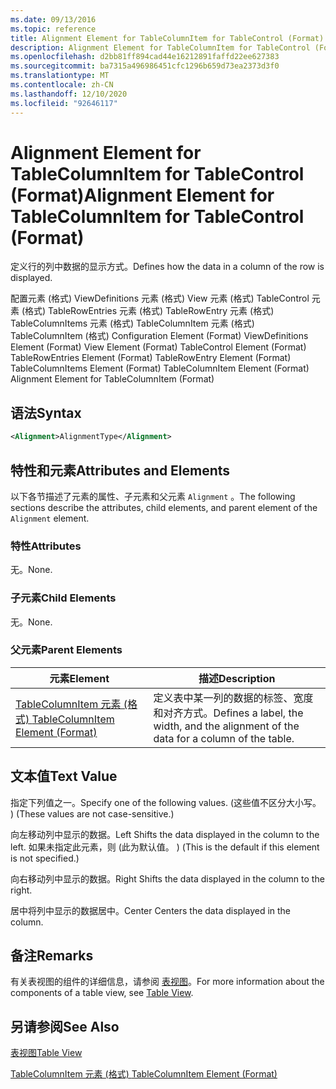 ```yaml
---
ms.date: 09/13/2016
ms.topic: reference
title: Alignment Element for TableColumnItem for TableControl (Format)
description: Alignment Element for TableColumnItem for TableControl (Format)
ms.openlocfilehash: d2bb81ff894cad44e16212891faffd22ee627383
ms.sourcegitcommit: ba7315a496986451cfc1296b659d73ea2373d3f0
ms.translationtype: MT
ms.contentlocale: zh-CN
ms.lasthandoff: 12/10/2020
ms.locfileid: "92646117"
---
```

# <a name="alignment-element-for-tablecolumnitem-for-tablecontrol-format"></a><span data-ttu-id="b14ac-103">Alignment Element for TableColumnItem for TableControl (Format)</span><span class="sxs-lookup"><span data-stu-id="b14ac-103">Alignment Element for TableColumnItem for TableControl (Format)</span></span>

<span data-ttu-id="b14ac-104">定义行的列中数据的显示方式。</span><span class="sxs-lookup"><span data-stu-id="b14ac-104">Defines how the data in a column of the row is displayed.</span></span>

<span data-ttu-id="b14ac-105">配置元素 (格式) ViewDefinitions 元素 (格式) View 元素 (格式) TableControl 元素 (格式) TableRowEntries 元素 (格式) TableRowEntry 元素 (格式) TableColumnItems 元素 (格式) TableColumnItem 元素 (格式) TableColumnItem (格式) </span><span class="sxs-lookup"><span data-stu-id="b14ac-105">Configuration Element (Format) ViewDefinitions Element (Format) View Element (Format) TableControl Element (Format) TableRowEntries Element (Format) TableRowEntry Element (Format) TableColumnItems Element (Format) TableColumnItem Element (Format) Alignment Element for TableColumnItem (Format)</span></span>

## <a name="syntax"></a><span data-ttu-id="b14ac-106">语法</span><span class="sxs-lookup"><span data-stu-id="b14ac-106">Syntax</span></span>

```xml
<Alignment>AlignmentType</Alignment>
```

## <a name="attributes-and-elements"></a><span data-ttu-id="b14ac-107">特性和元素</span><span class="sxs-lookup"><span data-stu-id="b14ac-107">Attributes and Elements</span></span>

<span data-ttu-id="b14ac-108">以下各节描述了元素的属性、子元素和父元素 `Alignment` 。</span><span class="sxs-lookup"><span data-stu-id="b14ac-108">The following sections describe the attributes, child elements, and parent element of the `Alignment` element.</span></span>

### <a name="attributes"></a><span data-ttu-id="b14ac-109">特性</span><span class="sxs-lookup"><span data-stu-id="b14ac-109">Attributes</span></span>

<span data-ttu-id="b14ac-110">无。</span><span class="sxs-lookup"><span data-stu-id="b14ac-110">None.</span></span>

### <a name="child-elements"></a><span data-ttu-id="b14ac-111">子元素</span><span class="sxs-lookup"><span data-stu-id="b14ac-111">Child Elements</span></span>

<span data-ttu-id="b14ac-112">无。</span><span class="sxs-lookup"><span data-stu-id="b14ac-112">None.</span></span>

### <a name="parent-elements"></a><span data-ttu-id="b14ac-113">父元素</span><span class="sxs-lookup"><span data-stu-id="b14ac-113">Parent Elements</span></span>

|<span data-ttu-id="b14ac-114">元素</span><span class="sxs-lookup"><span data-stu-id="b14ac-114">Element</span></span>|<span data-ttu-id="b14ac-115">描述</span><span class="sxs-lookup"><span data-stu-id="b14ac-115">Description</span></span>|
|-------------|-----------------|
|[<span data-ttu-id="b14ac-116">TableColumnItem 元素 (格式) </span><span class="sxs-lookup"><span data-stu-id="b14ac-116">TableColumnItem Element (Format)</span></span>](./tablecolumnitem-element-for-tablecolumnitems-for-tablecontrol-format.md)|<span data-ttu-id="b14ac-117">定义表中某一列的数据的标签、宽度和对齐方式。</span><span class="sxs-lookup"><span data-stu-id="b14ac-117">Defines a label, the width, and the alignment of the data for a column of the table.</span></span>|

## <a name="text-value"></a><span data-ttu-id="b14ac-118">文本值</span><span class="sxs-lookup"><span data-stu-id="b14ac-118">Text Value</span></span>

<span data-ttu-id="b14ac-119">指定下列值之一。</span><span class="sxs-lookup"><span data-stu-id="b14ac-119">Specify one of the following values.</span></span> <span data-ttu-id="b14ac-120"> (这些值不区分大小写。 ) </span><span class="sxs-lookup"><span data-stu-id="b14ac-120">(These values are not case-sensitive.)</span></span>

<span data-ttu-id="b14ac-121">向左移动列中显示的数据。</span><span class="sxs-lookup"><span data-stu-id="b14ac-121">Left Shifts the data displayed in the column to the left.</span></span> <span data-ttu-id="b14ac-122">如果未指定此元素，则 (此为默认值。 ) </span><span class="sxs-lookup"><span data-stu-id="b14ac-122">(This is the default if this element is not specified.)</span></span>

<span data-ttu-id="b14ac-123">向右移动列中显示的数据。</span><span class="sxs-lookup"><span data-stu-id="b14ac-123">Right Shifts the data displayed in the column to the right.</span></span>

<span data-ttu-id="b14ac-124">居中将列中显示的数据居中。</span><span class="sxs-lookup"><span data-stu-id="b14ac-124">Center Centers the data displayed in the column.</span></span>

## <a name="remarks"></a><span data-ttu-id="b14ac-125">备注</span><span class="sxs-lookup"><span data-stu-id="b14ac-125">Remarks</span></span>

<span data-ttu-id="b14ac-126">有关表视图的组件的详细信息，请参阅 [表视图](./creating-a-table-view.md)。</span><span class="sxs-lookup"><span data-stu-id="b14ac-126">For more information about the components of a table view, see [Table View](./creating-a-table-view.md).</span></span>

## <a name="see-also"></a><span data-ttu-id="b14ac-127">另请参阅</span><span class="sxs-lookup"><span data-stu-id="b14ac-127">See Also</span></span>

[<span data-ttu-id="b14ac-128">表视图</span><span class="sxs-lookup"><span data-stu-id="b14ac-128">Table View</span></span>](./creating-a-table-view.md)

[<span data-ttu-id="b14ac-129">TableColumnItem 元素 (格式) </span><span class="sxs-lookup"><span data-stu-id="b14ac-129">TableColumnItem Element (Format)</span></span>](./tablecolumnitem-element-for-tablecolumnitems-for-tablecontrol-format.md)
